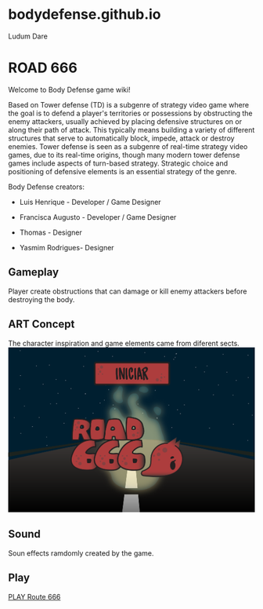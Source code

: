 # bodydefense.github.io
Ludum Dare

# ROAD 666


Welcome to Body Defense game wiki!

Based on Tower defense (TD) is a subgenre of strategy video game where the goal is to defend a player's territories or possessions by obstructing the enemy attackers, usually achieved by placing defensive structures on or along their path of attack. This typically means building a variety of different structures that serve to automatically block, impede, attack or destroy enemies. Tower defense is seen as a subgenre of real-time strategy video games, due to its real-time origins, though many modern tower defense games include aspects of turn-based strategy. Strategic choice and positioning of defensive elements is an essential strategy of the genre.

Body Defense creators:

* Luis Henrique - Developer / Game Designer

* Francisca Augusto - Developer / Game Designer

* Thomas - Designer

* Yasmim Rodrigues- Designer

## Gameplay

Player create obstructions that can damage or kill enemy attackers before destroying the body.


## ART Concept

The character inspiration and game elements came from diferent sects.  
![Route666](https://raw.githubusercontent.com/xsery/crossroads/gh-pages/tela_inicial-20-1.png)

## Sound
	
Soun effects ramdomly created by the game.

## Play

[PLAY Route 666](source/)
